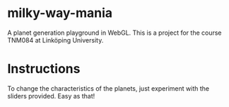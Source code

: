 # milky-way-mania
A planet generation playground in WebGL. This is a project for the course TNM084 at Linköping University.

# Instructions
To change the characteristics of the planets, just experiment with the sliders provided.
Easy as that!
